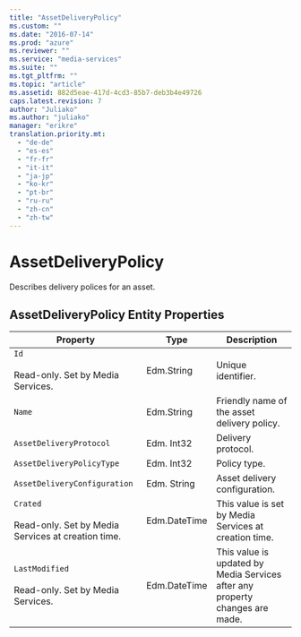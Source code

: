 ```yaml
---
title: "AssetDeliveryPolicy"
ms.custom: ""
ms.date: "2016-07-14"
ms.prod: "azure"
ms.reviewer: ""
ms.service: "media-services"
ms.suite: ""
ms.tgt_pltfrm: ""
ms.topic: "article"
ms.assetid: 882d5eae-417d-4cd3-85b7-deb3b4e49726
caps.latest.revision: 7
author: "Juliako"
ms.author: "juliako"
manager: "erikre"
translation.priority.mt: 
  - "de-de"
  - "es-es"
  - "fr-fr"
  - "it-it"
  - "ja-jp"
  - "ko-kr"
  - "pt-br"
  - "ru-ru"
  - "zh-cn"
  - "zh-tw"
---
```

# AssetDeliveryPolicy
Describes delivery polices for an asset.  
  
##  <a name="mediaprocessor_entity_properties"></a> AssetDeliveryPolicy Entity Properties  
  
|Property|Type|Description|  
|--------------|----------|-----------------|  
|`Id`<br /><br /> Read-only. Set by Media Services.|Edm.String|Unique identifier.|  
|`Name`|Edm.String|Friendly name of the asset delivery policy.|  
|`AssetDeliveryProtocol`|Edm. Int32|Delivery protocol.|  
|`AssetDeliveryPolicyType`|Edm. Int32|Policy type.|  
|`AssetDeliveryConfiguration`|Edm. String|Asset delivery configuration.|  
|`Crated`<br /><br /> Read-only. Set by Media Services at creation time.|Edm.DateTime|This value is set by Media Services at creation time.|  
|`LastModified`<br /><br /> Read-only. Set by Media Services.|Edm.DateTime|This value is updated by Media Services after any property changes are made.|